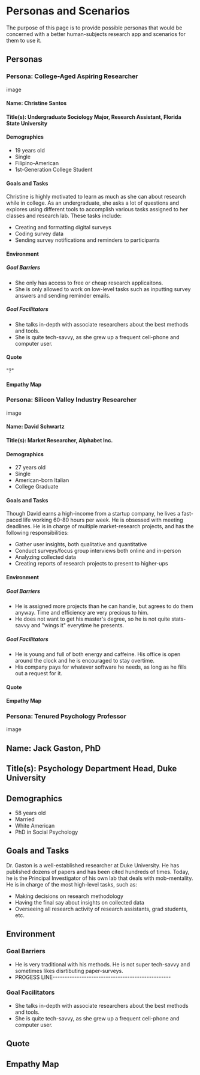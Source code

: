 # Personas and Scenarios

The purpose of this page is to provide possible personas that would be concerned with a better human-subjects research app and scenarios for them to use it.

## Personas

### Persona: College-Aged Aspiring Researcher

image

#### Name: Christine Santos
#### Title(s): Undergraduate Sociology Major, Research Assistant, Florida State University
#### Demographics
* 19 years old
* Single
* Filipino-American
* 1st-Generation College Student

#### Goals and Tasks
Christine is highly motivated to learn as much as she can about research while in college. 
As an undergraduate, she asks a lot of questions and explores using different tools to 
accomplish various tasks assigned to her classes and research lab. These tasks include:

* Creating and formatting digital surveys
* Coding survey data
* Sending survey notifications and reminders to participants

#### Environment
##### Goal Barriers
* She only has access to free or cheap research applicaitons.
* She is only allowed to work on low-level tasks such as inputting survey answers and sending reminder emails.
##### Goal Facilitators
* She talks in-depth with associate researchers about the best methods and tools.
* She is quite tech-savvy, as she grew up a frequent cell-phone and computer user.
#### Quote
"?"
#### Empathy Map


### Persona: Silicon Valley Industry Researcher

image

#### Name: David Schwartz
#### Title(s): Market Researcher, Alphabet Inc.
#### Demographics
* 27 years old
* Single
* American-born Italian
* College Graduate

#### Goals and Tasks
Though David earns a high-income from a startup company, he lives a fast-paced life working 60-80 hours per week.
He is obsessed with meeting deadlines. He is in charge of multiple market-research projects, and has the following
responsibilities:

* Gather user insights, both qualitative and quantitative
* Conduct surveys/focus group interviews both online and in-person
* Analyzing collected data
* Creating reports of research projects to present to higher-ups

#### Environment
##### Goal Barriers
* He is assigned more projects than he can handle, but agrees to do them anyway. Time and efficiency are very precious to him.
* He does not want to get his master's degree, so he is not quite stats-savvy and "wings it" everytime he presents.
##### Goal Facilitators
* He is young and full of both energy and caffeine. His office is open around the clock and he is encouraged to stay overtime.
* His company pays for whatever software he needs, as long as he fills out a request for it.
#### Quote
#### Empathy Map


### Persona: Tenured Psychology Professor

image

## Name: Jack Gaston, PhD
## Title(s): Psychology Department Head, Duke University
## Demographics
* 58 years old
* Married
* White American
* PhD in Social Psychology

## Goals and Tasks
Dr. Gaston is a well-established researcher at Duke University. He has published dozens of papers and has been cited hundreds
of times. Today, he is the Principal Investigator of his own lab that deals with mob-mentality. He is in charge of the most
high-level tasks, such as:

* Making decisions on research methodology
* Having the final say about insights on collected data
* Overseeing all research activity of research assistants, grad students, etc.

## Environment
### Goal Barriers
* He is very traditional with his methods. He is not super tech-savvy and sometimes likes disrtibuting paper-surveys.
* PROGESS LINE-------------------------------------------------
### Goal Facilitators
* She talks in-depth with associate researchers about the best methods and tools.
* She is quite tech-savvy, as she grew up a frequent cell-phone and computer user.
## Quote
## Empathy Map
